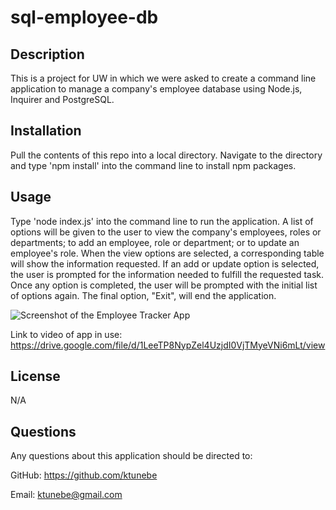 # sql-employee-db

## Description

This is a project for UW in which we were asked to create a command line application to manage a company's employee database using Node.js, Inquirer and PostgreSQL. 

## Installation

Pull the contents of this repo into a local directory. Navigate to the directory and type 'npm install' into the command line to install npm packages. 

## Usage

Type 'node index.js' into the command line to run the application. A list of options will be given to the user to view the company's employees, roles or departments; to add an employee, role or department; or to update an employee's role.  When the view options are selected, a corresponding table will show the information requested. If an add or update option is selected, the user is prompted for the information needed to fulfill the requested task. Once any option is completed, the user will be prompted with the initial list of options again. The final option, "Exit",  will end the application.

![Screenshot of the Employee Tracker App](lib/images/employee-tracker.png)

Link to video of app in use: https://drive.google.com/file/d/1LeeTP8NypZel4UzjdI0VjTMyeVNi6mLt/view


## License

N/A

## Questions

Any questions about this application should be directed to:

GitHub: https://github.com/ktunebe

Email: ktunebe@gmail.com

